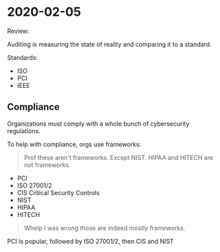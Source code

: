# 2020-02-05

Review:

Auditing is measuring the state of reality and comparing it to a standard.

Standards:

- ISO
- PCI
- IEEE

## Compliance

Organizations must comply with a whole bunch of cybersecurity regulations.

To help with compliance, orgs use frameworks:

> Prof these aren't frameworks. Except NIST. HIPAA and HITECH are not frameworks.

- PCI
- ISO 27001/2
- CIS Critical Security Controls
- NIST
- HIPAA
- HITECH

> Whelp I was wrong those are indeed mostly frameworks.

PCI is popular, followed by ISO 27001/2, then CIS and NIST
